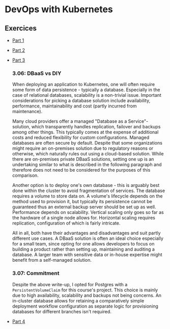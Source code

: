 # DevOps with Kubernetes

## Exercices

* [Part 1](./part-1.md)
* [Part 2](./part-2.md)
* [Part 3](./part-3.md)

  ### 3.06: DBaaS vs DIY

  When deploying an application to Kubernetes, one will often require some form of data persistence - typically a database. Especially in the case of relational databases, scalability is a non-trivial issue. Important considerations for picking a database solution include availability, performance, maintainability and cost (partly incurred from maintenance).

  Many cloud providers offer a managed "Database as a Service"-solution, which transparently handles replication, failover and backups among other things. This typically comes at the expense of additional costs and reduced flexibility for custom configurations. Managed databases are often secure by default. Despite that some organizations might require an on-premises solution due to regulatory reasons or otherwise, which naturally rules out using a cloud-based solution. While there are on-premises private DBaaS solutions, setting one up is an undertaking similar to what is described in the following paragraph and therefore does not need to be considered for the purposes of this comparison.

  Another option is to deploy one's own database - this is arguably best done within the cluster to avoid fragmentation of services. The database requires a volume to store data on. A volume's lifecycle depends on the method used to provision it, but typically its persistence cannot be guaranteed thus an external backup server should be set up as well. Performance depends on scalability. Vertical scaling only goes so far as the hardware of a single node allows for. Horizontal scaling requires replication, configuration of which is fairly intricate.

  All in all, both have their advantages and disadvantages and suit partly different use cases. A DBaaS solution is often an ideal choice especially for a small team, since opting for one allows developers to focus on building a product rather than setting up, maintaining and auditing a database. A larger team with sensitive data or in-house expertise might benefit from a self-managed solution.

  ### 3.07: Commitment

  Despite the above write-up, I opted for Postgres with a `PersistentVolumeClaim` for this course's project. This choice is mainly due to high availability, scalability and backups not being concerns. An in-cluster database allows for retaining a comparatively simple deployment workflow configuration as separate logic for provisioning databases for different branches isn't required.

* [Part 4](./part-4.md)
